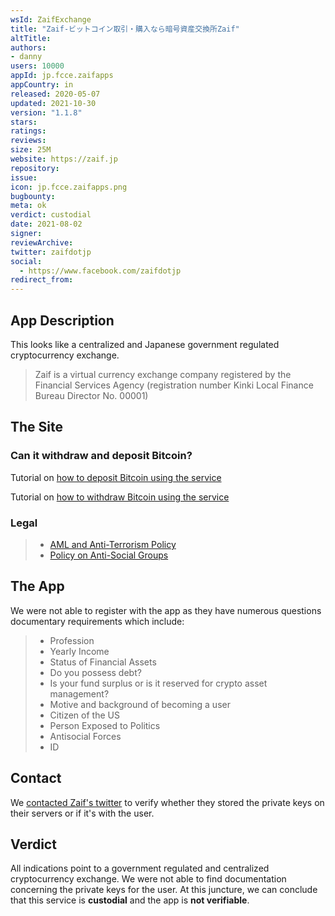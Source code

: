 ```yaml
---
wsId: ZaifExchange
title: "Zaif‐ビットコイン取引・購入なら暗号資産交換所Zaif"
altTitle: 
authors:
- danny
users: 10000
appId: jp.fcce.zaifapps
appCountry: in
released: 2020-05-07
updated: 2021-10-30
version: "1.1.8"
stars: 
ratings: 
reviews: 
size: 25M
website: https://zaif.jp
repository: 
issue: 
icon: jp.fcce.zaifapps.png
bugbounty: 
meta: ok
verdict: custodial
date: 2021-08-02
signer: 
reviewArchive:
twitter: zaifdotjp
social:
  - https://www.facebook.com/zaifdotjp
redirect_from:
---
```


## App Description

This looks like a centralized and Japanese government regulated cryptocurrency exchange.

> Zaif is a virtual currency exchange company registered by the Financial Services Agency (registration number Kinki Local Finance Bureau Director No. 00001)

## The Site

### Can it withdraw and deposit Bitcoin?

Tutorial on [how to deposit Bitcoin using the service](https://support.zaif.jp/hc/en-us/articles/360005876653-How-can-I-deposit-Bitcoin-)

Tutorial on [how to withdraw Bitcoin using the service](https://support.zaif.jp/hc/en-us/articles/360005794014-How-can-I-withdraw-Bitcoin-BTC-)

### Legal

> - [AML and Anti-Terrorism Policy](https://corp.zaif.jp/amlcft/)
> - [Policy on Anti-Social Groups](https://corp.zaif.jp/antisocial/)

## The App

We were not able to register with the app as they have numerous questions documentary requirements which include:

> - Profession
> - Yearly Income
> - Status of Financial Assets
> - Do you possess debt?
> - Is your fund surplus or is it reserved for crypto asset management?
> - Motive and background of becoming a user
> - Citizen of the US
> - Person Exposed to Politics
> - Antisocial Forces
> - ID 

## Contact

We [contacted Zaif's twitter](https://twitter.com/BitcoinWalletz/status/1451085177447280645) to verify whether they stored the private keys on their servers or if it's with the user.

## Verdict

All indications point to a government regulated and centralized cryptocurrency exchange. We were not able to find documentation concerning the private keys for the user. At this juncture, we can conclude that this service is **custodial** and the app is **not verifiable**.

